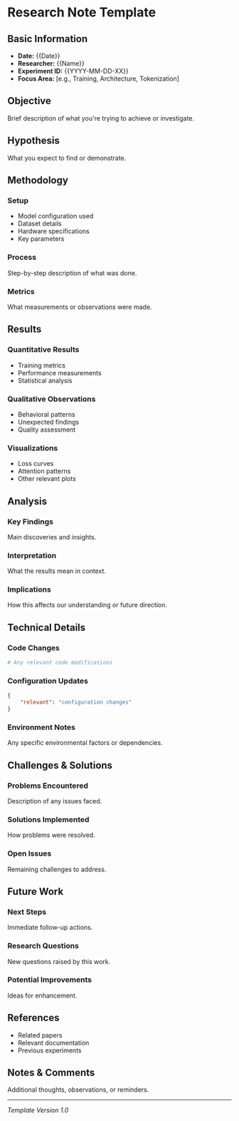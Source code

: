 # Research Note Template

## Basic Information
- **Date:** {{Date}}
- **Researcher:** {{Name}}
- **Experiment ID:** {{YYYY-MM-DD-XX}}
- **Focus Area:** [e.g., Training, Architecture, Tokenization]

## Objective
Brief description of what you're trying to achieve or investigate.

## Hypothesis
What you expect to find or demonstrate.

## Methodology
### Setup
- Model configuration used
- Dataset details
- Hardware specifications
- Key parameters

### Process
Step-by-step description of what was done.

### Metrics
What measurements or observations were made.

## Results
### Quantitative Results
- Training metrics
- Performance measurements
- Statistical analysis

### Qualitative Observations
- Behavioral patterns
- Unexpected findings
- Quality assessment

### Visualizations
- Loss curves
- Attention patterns
- Other relevant plots

## Analysis
### Key Findings
Main discoveries and insights.

### Interpretation
What the results mean in context.

### Implications
How this affects our understanding or future direction.

## Technical Details
### Code Changes
```python
# Any relevant code modifications
```

### Configuration Updates
```json
{
    "relevant": "configuration changes"
}
```

### Environment Notes
Any specific environmental factors or dependencies.

## Challenges & Solutions
### Problems Encountered
Description of any issues faced.

### Solutions Implemented
How problems were resolved.

### Open Issues
Remaining challenges to address.

## Future Work
### Next Steps
Immediate follow-up actions.

### Research Questions
New questions raised by this work.

### Potential Improvements
Ideas for enhancement.

## References
- Related papers
- Relevant documentation
- Previous experiments

## Notes & Comments
Additional thoughts, observations, or reminders.

---

*Template Version 1.0*
